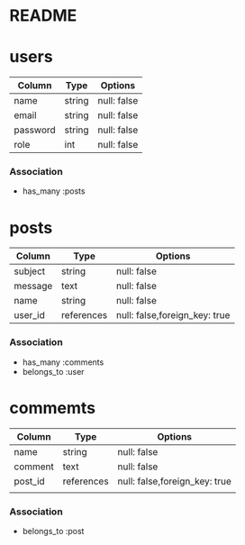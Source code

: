 # README
# users
| Column   | Type   | Options     |
| -------- | ------ | ----------- |
| name     | string | null: false |
| email    | string | null: false |
| password | string | null: false |
| role     | int    | null: false |

### Association
- has_many :posts


# posts

| Column  | Type       | Options                       |
| ------- | ---------- | ----------------------------- |
| subject | string     | null: false                   |
| message | text       | null: false                   |
| name    | string     | null: false                   |
| user_id | references | null: false,foreign_key: true |

### Association
- has_many :comments
- belongs_to :user


# commemts

| Column  | Type       | Options                       |
| ------- | ---------- | ----------------------------- |
| name    | string     | null: false                   |
| comment | text       | null: false                   |
| post_id | references | null: false,foreign_key: true |
|         |

### Association
- belongs_to :post
